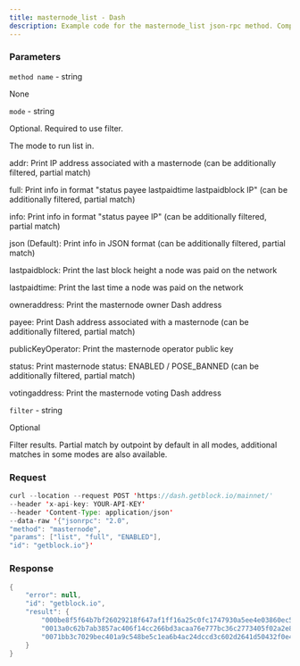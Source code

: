 ```yaml
---
title: masternode_list - Dash
description: Example code for the masternode_list json-rpc method. Сomplete guide on how to use masternode_list json-rpc in GetBlock.io Web3 documentation.
---
```


### Parameters


`method name` - string

None

`mode` - string

Optional. Required to use filter.

The mode to run list in.

addr: Print IP address associated with a masternode (can be additionally
filtered, partial match)

full: Print info in format "status payee lastpaidtime lastpaidblock IP"
(can be additionally filtered, partial match)

info: Print info in format "status payee IP" (can be additionally
filtered, partial match)

json (Default): Print info in JSON format (can be additionally filtered,
partial match)

lastpaidblock: Print the last block height a node was paid on the
network

lastpaidtime: Print the last time a node was paid on the network

owneraddress: Print the masternode owner Dash address

payee: Print Dash address associated with a masternode (can be
additionally filtered, partial match)

publicKeyOperator: Print the masternode operator public key

status: Print masternode status: ENABLED / POSE_BANNED (can be
additionally filtered, partial match)

votingaddress: Print the masternode voting Dash address

`filter` - string

Optional

Filter results. Partial match by outpoint by default in all modes,
additional matches in some modes are also available.

### Request

``` java
curl --location --request POST 'https://dash.getblock.io/mainnet/' 
--header 'x-api-key: YOUR-API-KEY' 
--header 'Content-Type: application/json' 
--data-raw '{"jsonrpc": "2.0",
"method": "masternode",
"params": ["list", "full", "ENABLED"],
"id": "getblock.io"}'
```

###  Response

``` java
{
    "error": null,
    "id": "getblock.io",
    "result": {
        "000be8f5f64b7bf26029218f647af1ff16a25c0fc1747930a5ee4e03860ec581-1": "           ENABLED XiwYx9vPDsviVbARe9deBs9QFsgYZNAHrC 1630758460 1532684 45.76.234.147:9999",
        "0013a0c62b7ab3857ac406f14cc266bd3acaa76e777bc36c2773405f02a2e8a6-0": "           ENABLED XeMARmdS6jidwhCTdvT6Yg1Fw2CmQsNMLS 1630844680 1533229 135.181.82.13:9999",
        "0071bb3c7029bec401a9c548be5c1ea6b4ac24dccd3c602d2641d50432f0e467-1": "           ENABLED Xs9JSHbRxHwfVDuDrQnyzMYVGNWuHWLoit 1630677091 1532173 212.24.104.235:9999"
    }
}
```

